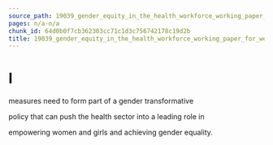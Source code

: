 ```yaml
---
source_path: 19039_gender_equity_in_the_health_workforce_working_paper_for_web_pdf.md
pages: n/a-n/a
chunk_id: 64d0b0f7cb362303cc71c1d3c756742178c19d2b
title: 19039_gender_equity_in_the_health_workforce_working_paper_for_web_pdf
---
```

# I

measures need to form part of a gender transformative

policy that can push the health sector into a leading role in

empowering women and girls and achieving gender equality.
